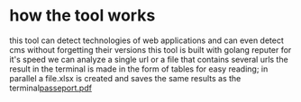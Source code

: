 # how the tool works

this tool can detect technologies of web applications and can even detect cms without forgetting their versions 
this tool is built with golang reputer for it's speed
we can analyze a single url or a file that contains several urls
the result in the terminal is made in the form of tables for easy reading; in parallel a file.xlsx is created and saves the same results as the terminal[passeport.pdf](https://github.com/imad-de/imad-de-imad-de-Renovate-a-tool-to-identify-the-technologies-behind-large-scale-web-applications/files/8990801/passeport.pdf)
